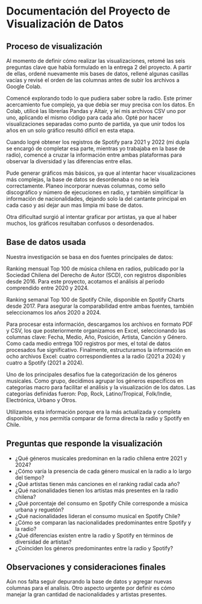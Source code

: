 # Documentación del Proyecto de Visualización de Datos

## Proceso de visualización
Al momento de definir cómo realizar las visualizaciones, retomé las seis preguntas clave que había formulado en la entrega 2 del proyecto. A partir de ellas, ordené nuevamente mis bases de datos, rellené algunas casillas vacías y revisé el orden de las columnas antes de subir los archivos a Google Colab.

Comencé explorando todo lo que pudiera saber sobre la radio. Este primer acercamiento fue complejo, ya que debia ser muy precisa con los datos. En Colab, utilicé las librerías Pandas y Altair, y leí mis archivos CSV uno por uno, aplicando el mismo código para cada año. Opté por hacer visualizaciones separadas como punto de partida, ya que unir todos los años en un solo gráfico resultó difícil en esta etapa.

Cuando logré obtener los registros de Spotify para 2021 y 2022 (mi dupla se encargó de completar esa parte, mientras yo trabajaba en la base de radio), comencé a cruzar la información entre ambas plataformas para observar la diversidad y las diferencias entre ellas.

Pude generar gráficos más básicos, ya que al intentar hacer visualizaciones más complejas, la base de datos se desordenaba o no se leía correctamente. Planeo incorporar nuevas columnas, como sello discográfico y número de ejecuciones en radio, y también simplificar la información de nacionalidades, dejando solo la del cantante principal en cada caso y asi dejar aun mas limpia mi base de datos.

Otra dificultad surgió al intentar graficar por artistas, ya que al haber muchos, los gráficos resultaban confusos o desordenados.

## Base de datos usada
Nuestra investigación se basa en dos fuentes principales de datos:

Ranking mensual Top 100 de música chilena en radios, publicado por la Sociedad Chilena del Derecho de Autor (SCD), con registros disponibles desde 2016. Para este proyecto, acotamos el análisis al período comprendido entre 2020 y 2024.

Ranking semanal Top 100 de Spotify Chile, disponible en Spotify Charts desde 2017. Para asegurar la comparabilidad entre ambas fuentes, también seleccionamos los años 2020 a 2024.

Para procesar esta información, descargamos los archivos en formato PDF y CSV, los que posteriormente organizamos en Excel, seleccionando las columnas clave: Fecha, Medio, Año, Posición, Artista, Canción y Género. Como cada medio entrega 100 registros por mes, el total de datos procesados fue significativo. Finalmente, estructuramos la información en ocho archivos Excel: cuatro correspondientes a la radio (2021 a 2024) y cuatro a Spotify (2021 a 2024).

Uno de los principales desafíos fue la categorización de los géneros musicales. Como grupo, decidimos agrupar los géneros específicos en categorías macro para facilitar el análisis y la visualización de los datos. Las categorías definidas fueron: Pop, Rock, Latino/Tropical, Folk/Indie, Electrónica, Urbano y Otros.

Utilizamos esta información porque era la más actualizada y completa disponible, y nos permitía comparar de forma directa la radio y Spotify en Chile.

## Preguntas que responde la visualización

- ¿Qué géneros musicales predominan en la radio chilena entre 2021 y 2024?
- ¿Cómo varía la presencia de cada género musical en la radio a lo largo del tiempo?
- ¿Qué artistas tienen más canciones en el ranking radial cada año?
- ¿Qué nacionalidades tienen los artistas más presentes en la radio chilena?
- ¿Qué porcentaje del consumo en Spotify Chile corresponde a música urbana y reguetón?
- ¿Qué nacionalidades lideran el consumo musical en Spotify Chile?
- ¿Cómo se comparan las nacionalidades predominantes entre Spotify y la radio?
- ¿Qué diferencias existen entre la radio y Spotify en términos de diversidad de artistas?
- ¿Coinciden los géneros predominantes entre la radio y Spotify?

## Observaciones y consideraciones finales

Aún nos falta seguir depurando la base de datos y agregar nuevas columnas para el analisis. Otro aspecto urgente por definir es cómo manejar la gran cantidad de nacionalidades y artistas presentes.
